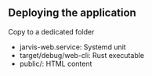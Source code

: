 Deploying the application
---------

Copy to a dedicated folder
 - jarvis-web.service: Systemd unit
 - target/debug/web-cli: Rust executable
 - public/: HTML content